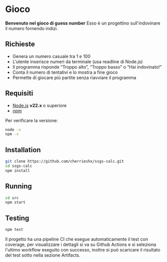 # Gioco

**Benvenuto nel gioco di guess number**
Esso è un progettino sull'indovinare il numero fornendo indizi.

## Richieste

- Genera un numero casuale tra 1 e 100
- L’utente inserisce numeri da terminale (usa readline di Node.js)
- Il programma risponde “Troppo alto”, “Troppo basso” o “Hai indovinato!”
- Conta il numero di tentativi e lo mostra a fine gioco
- Permette di giocare più partite senza riavviare il programma 

## Requisiti

- [Node.js](https://nodejs.org/) **v22.x** o superiore
- [npm](https://www.npmjs.com/)

Per verificare la versione:
```bash
node -v
npm -v
```

##  Installation 

```bash
git clone https://github.com/cherrieshx/ssgs-calc.git
cd ssgs-calc
npm install
```

## Running

```bash
cd src
npm start
```

## Testing

```bash
npm test
```
Il progetto ha una pipeline CI che esegue automaticamente il test con coverage, per visualizzare i dettagli si va su Github Actions e si seleziona
l'ultimo workflow eseguito con successo, inoltre si può scaricare il risultato del test sotto nella sezione Artifacts.

